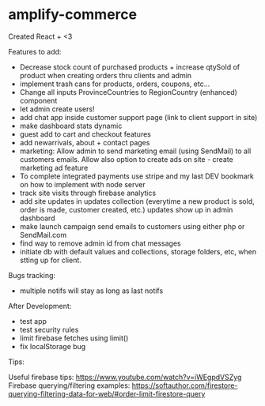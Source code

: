 # amplify-commerce
Created React + <3

Features to add: 
- Decrease stock count of purchased products + increase qtySold of product when creating orders thru clients and     admin
- implement trash cans for products, orders, coupons, etc...
- Change all inputs ProvinceCountries to RegionCountry (enhanced) component
- let admin create users!
- add chat app inside customer support page (link to client support in site)
- make dashboard stats dynamic
- guest add to cart and checkout features
- add newarrivals, about + contact pages
- marketing: Allow admin to send marketing email (using SendMail) to all customers emails. Allow also option to      create ads on site - create marketing ad feature
- To complete integrated payments use stripe and my last DEV bookmark on how to implement with node server
- track site visits through firebase analytics
- add site updates in updates collection (everytime a new product is sold, order is made, customer created, etc.)
  updates show up in admin dashboard
- make launch campaign send emails to customers using either php or SendMail.com
- find way to remove admin id from chat messages
- initiate db with default values and collections, storage folders, etc, when stting up for client.

Bugs tracking:
- multiple notifs will stay as long as last notifs

After Development:
- test app
- test security rules
- limit firebase fetches using limit()
- fix localStorage bug

Tips:

Useful firebase tips: https://www.youtube.com/watch?v=iWEgpdVSZyg
Firebase querying/filtering examples: https://softauthor.com/firestore-querying-filtering-data-for-web/#order-limit-firestore-query